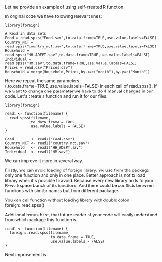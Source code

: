 Let me provide an example of using self-created R function.

In original code we have following relevant lines:

```
library(foreign)

# Read in data sets
Food = read.spss("Food.sav",to.data.frame=TRUE,use.value.labels=FALSE)
Country_NCT = read.spss("country_nct.sav",to.data.frame=TRUE,use.value.labels=FALSE)
Household = read.spss("HH_ADEPT.sav",to.data.frame=TRUE,use.value.labels=FALSE)
Individual = read.spss("HM.sav",to.data.frame=TRUE,use.value.labels=FALSE)
Prices = read.csv("Prices.csv")
Household = merge(Household,Prices,by.x=c("month"),by.y=c("Month"))
```

Here we repeat the same parameters (,to.data.frame=TRUE,use.value.labels=FALSE) in each call of read.spss(). If we want to change one parameter we have to do 4 manual changes in our code. Let's create a function and run it for our files.

```
library(foreign)

read1 <- function(filename) {
  read.spss(filename, 
            to.data.frame = TRUE, 
            use.value.labels = FALSE)
}

Food        <- read1("Food.sav")
Country_NCT <- read1("country_nct.sav")
Household   <- read1("HH_ADEPT.sav")
Individual  <- read1("HM.sav")
```

We can improve it more in several way.

Firstly, we can avoid loading of foreign library: we use from the
package only one function and only in one place. Better approach is not
to load library when it's possible to avoid. Because every new library
adds to your R-workspace bunch of its functions. And there could be
conflicts between functions with similar names but from different
packages.

You can call function without loading library with double colon foreign::read.spss() 

Additional bonus here, that future reader of your code will easily
understand from which package this function is.

```
read1 <- function(filename) {
  foreign::read.spss(filename, 
                     to.data.frame = TRUE, 
                     use.value.labels = FALSE)
}
```

Next improvement is 
